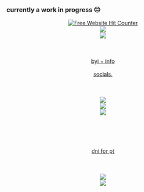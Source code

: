 ### currently a work in progress 😔

<div align='center'><a href='https://www.free-website-hit-counter.com'><img src='https://www.free-website-hit-counter.com/zc.php?d=4&id=3030&s=5' border='0' alt='Free Website Hit Counter'>



<div align=center><img src="https://file.garden/Z27h4AbA8Ge0bepr/98a8a387.gif"/>
<div align=center><img src="https://file.garden/Z27h4AbA8Ge0bepr/b42e60b6.gif"/>
<br></br>
<br></br> byi + info
<br></br> socials. 
<br></br>
<br></br>
<img src="https://file.garden/Z27h4AbA8Ge0bepr/13b67c48.gif"/>
<div align=center><img src="https://file.garden/Z27h4AbA8Ge0bepr/b3795190.gif"/>
<div align=center><img src="https://file.garden/Z27h4AbA8Ge0bepr/b42e60b6.gif"/>
<br></br>
<br></br>
<br></br> dni for pt
<br></br>
<br></br>
<div align=center><img src="https://file.garden/Z27h4AbA8Ge0bepr/13b67c48.gif"/>
<div align=center><img src="https://file.garden/Z27h4AbA8Ge0bepr/2c555316.gif"/>

